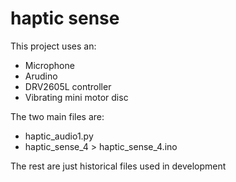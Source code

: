 # haptic sense
 
This project uses an:
* Microphone
* Arudino
* DRV2605L controller
* Vibrating mini motor disc

The two main files are:
* haptic_audio1.py
* haptic_sense_4 > haptic_sense_4.ino

The rest are just historical files used in development